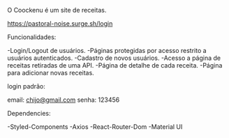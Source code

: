 O Coockenu é um site de receitas.

https://pastoral-noise.surge.sh/login

Funcionalidades:

-Login/Logout de usuários.
-Páginas protegidas por acesso restrito a usuários autenticados.
-Cadastro de novos usuários.
-Acesso a página de receitas retiradas de uma API.
-Página de detalhe de cada receita.
-Página para adicionar novas receitas.

login padrão:

email: chijo@gmail.com
senha: 123456

Dependencies:

-Styled-Components
-Axios
-React-Router-Dom
-Material UI
